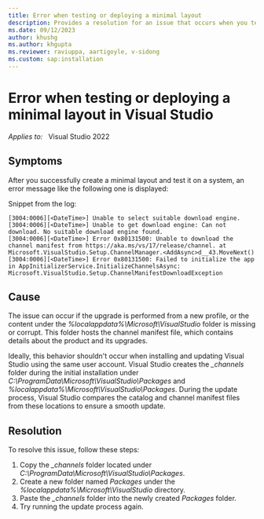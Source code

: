 ```yaml
---
title: Error when testing or deploying a minimal layout
description: Provides a resolution for an issue that occurs when you test or deploy a minimal layout.
ms.date: 09/12/2023
author: khushg
ms.author: khgupta
ms.reviewer: raviuppa, aartigoyle, v-sidong
ms.custom: sap:installation
---
```

# Error when testing or deploying a minimal layout in Visual Studio

_Applies to:_ &nbsp; Visual Studio 2022

## Symptoms

After you successfully create a minimal layout and test it on a system, an error message like the following one is displayed:

Snippet from the log:

```output
[3004:0006][<DateTime>] Unable to select suitable download engine. 
[3004:0006][<DateTime>] Unable to get download engine: Can not download. No suitable download engine found. 
[3004:0006][<DateTime>] Error 0x80131500: Unable to download the channel manifest from https://aka.ms/vs/17/release/channel. at Microsoft.VisualStudio.Setup.ChannelManager.<AddAsync>d__43.MoveNext() 
[3004:0006][<DateTime>] Error 0x80131500: Failed to initialize the app in AppInitializerService.InitializeChannelsAsync: Microsoft.VisualStudio.Setup.ChannelManifestDownloadException 
```

## Cause

The issue can occur if the upgrade is performed from a new profile, or the content under the *%localappdata%\Microsoft\VisualStudio* folder is missing or corrupt. This folder hosts the channel manifest file, which contains details about the product and its upgrades.

Ideally, this behavior shouldn't occur when installing and updating Visual Studio using the same user account. Visual Studio creates the *_channels* folder during the initial installation under *C:\ProgramData\Microsoft\VisualStudio\Packages* and *%localappdata%\Microsoft\VisualStudio\Packages*. During the update process, Visual Studio compares the catalog and channel manifest files from these locations to ensure a smooth update.

## Resolution

To resolve this issue, follow these steps:

1. Copy the *_channels* folder located under *C:\ProgramData\Microsoft\VisualStudio\Packages*.
1. Create a new folder named *Packages* under the *%localappdata%\Microsoft\VisualStudio* directory.
1. Paste the *_channels* folder into the newly created *Packages* folder.
1. Try running the update process again.

